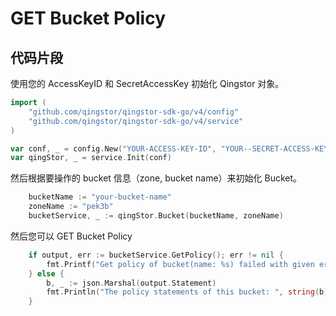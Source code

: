 # GET Bucket Policy

## 代码片段

使用您的 AccessKeyID 和 SecretAccessKey 初始化 Qingstor 对象。

```go
import (
	"github.com/qingstor/qingstor-sdk-go/v4/config"
	"github.com/qingstor/qingstor-sdk-go/v4/service"
)

var conf, _ = config.New("YOUR-ACCESS-KEY-ID", "YOUR--SECRET-ACCESS-KEY")
var qingStor, _ = service.Init(conf)
```

然后根据要操作的 bucket 信息（zone, bucket name）来初始化 Bucket。

```go
	bucketName := "your-bucket-name"
	zoneName := "pek3b"
	bucketService, _ := qingStor.Bucket(bucketName, zoneName)
```

然后您可以 GET Bucket Policy

```go
	if output, err := bucketService.GetPolicy(); err != nil {
		fmt.Printf("Get policy of bucket(name: %s) failed with given error: %s\n", bucketName, err)
	} else {
		b, _ := json.Marshal(output.Statement)
		fmt.Println("The policy statements of this bucket: ", string(b))
	}
```
